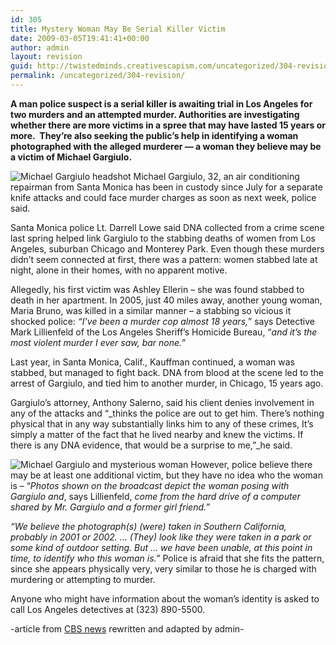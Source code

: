 ```yaml
---
id: 305
title: Mystery Woman May Be Serial Killer Victim
date: 2009-03-05T19:41:41+00:00
author: admin
layout: revision
guid: http://twistedminds.creativescapism.com/uncategorized/304-revision/
permalink: /uncategorized/304-revision/
---
```

<p class="dropcap-first">
  <strong>A man police suspect is a serial killer is awaiting trial in Los Angeles for two murders and an attempted murder. Authorities are investigating whether there are more victims in a spree that may have lasted 15 years or more.  They&#8217;re also seeking the public&#8217;s help in identifying a woman photographed with the alleged murderer &#8212; a woman they believe may be a victim of Michael Gargiulo. </strong>
</p>

<img src="img/post/Gargiulo.jpg" alt="Michael Gargiulo headshot" title="serial killer Michael Gargiulo" class="left" /> Michael Gargiulo, 32, an air conditioning repairman from Santa Monica has been in custody since July for a separate knife attacks and could face murder charges as soon as next week, police said.

Santa Monica police Lt. Darrell Lowe said DNA collected from a crime scene last spring helped link Gargiulo to the stabbing deaths of women from Los Angeles, suburban Chicago and Monterey Park. Even though these murders didn&#8217;t seem connected at first, there was a pattern: women stabbed late at night, alone in their homes, with no apparent motive. 

Allegedly, his first victim was Ashley Ellerin &#8211; she was found stabbed to death in her apartment. In 2005, just 40 miles away, another young woman, Maria Bruno, was killed in a similar manner &#8211; a stabbing so vicious it shocked police: _&#8220;I&#8217;ve been a murder cop almost 18 years,_&#8221; says Detective Mark Lillienfeld of the Los Angeles Sheriff&#8217;s Homicide Bureau, &#8220;_and it&#8217;s the most violent murder I ever saw, bar none._&#8221; 

Last year, in Santa Monica, Calif., Kauffman continued, a woman was stabbed, but managed to fight back. DNA from blood at the scene led to the arrest of Gargiulo, and tied him to another murder, in Chicago, 15 years ago.

Gargiulo&#8217;s attorney, Anthony Salerno, said his client denies involvement in any of the attacks and &#8220;_thinks the police are out to get him. There&#8217;s nothing physical that in any way substantially links him to any of these crimes, It&#8217;s simply a matter of the fact that he lived nearby and knew the victims. If there is any DNA evidence, that would be a surprise to me,&#8221;_he said.

<img src="img/post/gargiulo-couple.jpg" alt="Michael Gargiulo and mysterious woman" title="serial killer Michael Gargiulo and mysterious woman" class="right" /> However, police believe there may be at least one additional victim, but they have no idea who the woman is &#8211; &#8220;_Photos shown on the broadcast depict the woman posing with Gargiulo and_, says Lillienfeld, _come from the hard drive of a computer shared by Mr. Gargiulo and a former girl friend._&#8221;

_&#8220;We believe the photograph(s) (were) taken in Southern California, probably in 2001 or 2002. &#8230; (They) look like they were taken in a park or some kind of outdoor setting. But &#8230; we have been unable, at this point in time, to identify who this woman is.&#8221;_ Police is afraid that she fits the pattern, since she appears physically very, very similar to those he is charged with murdering or attempting to murder.

Anyone who might have information about the woman&#8217;s identity is asked to call Los Angeles detectives at (323) 890-5500.

-article from [CBS news](http://www.cbsnews.com "cbs news") rewritten and adapted by admin-